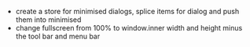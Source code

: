- create a store for minimised dialogs, splice items for dialog and push them into
  minimised
- change fullscreen from 100% to window.inner width and height minus the tool bar and menu bar
